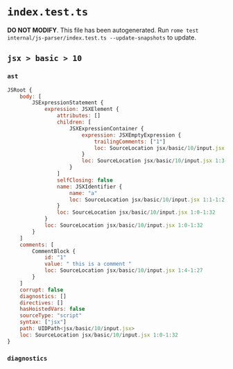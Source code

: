 # `index.test.ts`

**DO NOT MODIFY**. This file has been autogenerated. Run `rome test internal/js-parser/index.test.ts --update-snapshots` to update.

## `jsx > basic > 10`

### `ast`

```javascript
JSRoot {
	body: [
		JSExpressionStatement {
			expression: JSXElement {
				attributes: []
				children: [
					JSXExpressionContainer {
						expression: JSXEmptyExpression {
							trailingComments: ["1"]
							loc: SourceLocation jsx/basic/10/input.jsx 1:4-1:4
						}
						loc: SourceLocation jsx/basic/10/input.jsx 1:3-1:28
					}
				]
				selfClosing: false
				name: JSXIdentifier {
					name: "a"
					loc: SourceLocation jsx/basic/10/input.jsx 1:1-1:2
				}
				loc: SourceLocation jsx/basic/10/input.jsx 1:0-1:32
			}
			loc: SourceLocation jsx/basic/10/input.jsx 1:0-1:32
		}
	]
	comments: [
		CommentBlock {
			id: "1"
			value: " this is a comment "
			loc: SourceLocation jsx/basic/10/input.jsx 1:4-1:27
		}
	]
	corrupt: false
	diagnostics: []
	directives: []
	hasHoistedVars: false
	sourceType: "script"
	syntax: ["jsx"]
	path: UIDPath<jsx/basic/10/input.jsx>
	loc: SourceLocation jsx/basic/10/input.jsx 1:0-1:32
}
```

### `diagnostics`

```

```
